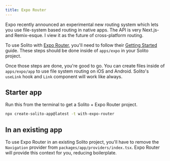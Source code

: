 ```yaml
---
title: Expo Router
---
```


Expo recently announced an experimental new routing system which lets you use file-system based routing in native apps. The API is very Next.js- and Remix-esque. I view it as the future of cross-platform routing.

To use Solito with [Expo Router](https://expo.github.io/router/), you'll need to follow their [Getting Started](https://expo.github.io/router/docs/#getting-started) guide. These steps should be done inside of `apps/expo` in your Solito project.

Once those steps are done, you're good to go. You can create files inside of `apps/expo/app` to use file system routing on iOS and Android. Solito's `useLink` hook and `Link` component will work like always.

## Starter app

Run this from the terminal to get a Solito + Expo Router project.

```sh
npx create-solito-app@latest -t with-expo-router
```

## In an existing app

To use Expo Router in an existing Solito project, you'll have to remove the `Navigation` provider from `packages/app/providers/index.tsx`. Expo Router will provide this context for you, reducing boilerplate.
